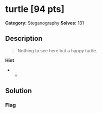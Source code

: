 # turtle [94 pts]

**Category:** Steganography
**Solves:** 131

## Description
>Nothing to see here but a happy turtle.

**Hint**
* -

## Solution

### Flag

